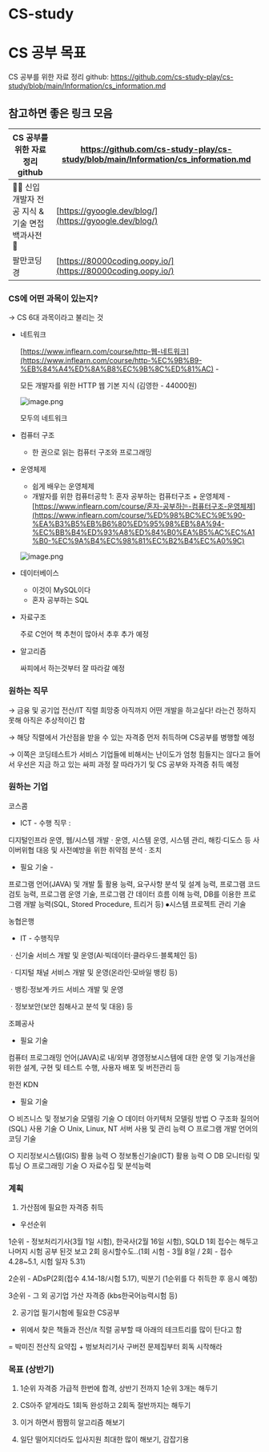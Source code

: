 # CS-study

# CS 공부 목표

CS 공부를 위한 자료 정리 github: https://github.com/cs-study-play/cs-study/blob/main/Information/cs_information.md

## 참고하면 좋은 링크 모음

| CS 공부를 위한 자료 정리 github | https://github.com/cs-study-play/cs-study/blob/main/Information/cs_information.md |
| --- | --- |
| 👶🏻 신입 개발자 전공 지식 & 기술 면접 백과사전 📖 | [https://gyoogle.dev/blog/](https://gyoogle.dev/blog/) |
| 팔만코딩경 | [https://80000coding.oopy.io/](https://80000coding.oopy.io/) |

### CS에 어떤 과목이 있는지?

→ CS 6대 과목이라고 불리는 것

- 네트워크
    
    [https://www.inflearn.com/course/http-웹-네트워크](https://www.inflearn.com/course/http-%EC%9B%B9-%EB%84%A4%ED%8A%B8%EC%9B%8C%ED%81%AC) - 
    
    모든 개발자를 위한 HTTP 웹 기본 지식 (김영한 - 44000원)
    
    ![image.png](image.png)
    
    모두의 네트워크 
    
- 컴퓨터 구조
    - 한 권으로 읽는 컴퓨터 구조와 프로그래밍
- 운영체제
    - 쉽게 배우는 운영체제
    - 개발자를 위한 컴퓨터공학 1: 혼자 공부하는 컴퓨터구조 + 운영체제 - [https://www.inflearn.com/course/혼자-공부하는-컴퓨터구조-운영체제](https://www.inflearn.com/course/%ED%98%BC%EC%9E%90-%EA%B3%B5%EB%B6%80%ED%95%98%EB%8A%94-%EC%BB%B4%ED%93%A8%ED%84%B0%EA%B5%AC%EC%A1%B0-%EC%9A%B4%EC%98%81%EC%B2%B4%EC%A0%9C)
    
    ![image.png](image%201.png)
    
- 데이터베이스
    - 이것이 MySQL이다
    - 혼자 공부하는 SQL
- 자료구조
    
    주로 C언어 책 추천이 많아서 추후 추가 예정
    
- 알고리즘
    
    싸피에서 하는것부터 잘 따라갈 예정
    

### 원하는 직무

→ 금융 및 공기업 전산/IT 직렬 희망중 아직까지 어떤 개발을 하고싶다! 라는건 정하지 못해 아직은 추상적이긴 함 

→ 해당 직렬에서 가산점을 받을 수 있는 자격증 먼저 취득하며 CS공부를 병행할 예정

→ 이쪽은 코딩테스트가 서비스 기업들에 비해서는 난이도가 엄청 힘들지는 않다고 들어서 우선은 지금 하고 있는 싸피 과정 잘 따라가기 및 CS 공부와 자격증 취득 예정

### 원하는 기업

코스콤

- ICT - 수행 직무 :

디지털인프라 운영, 웹/시스템 개발 · 운영, 시스템 운영, 시스템 관리, 해킹·디도스 등 사이버위협 대응 및 사전예방을 위한 취약점 분석 · 조치

- 필요 기술 -

프로그램 언어(JAVA) 및 개발 툴 활용 능력, 요구사항 분석 및 설계 능력, 프로그램 코드 검토 능력, 프로그램 운영 기술, 프로그램 간 데이터 흐름 이해
능력, DB를 이용한 프로그램 개발 능력(SQL, Stored Procedure, 트리거 등) ⦁시스템 프로젝트 관리 기술

농협은행

- IT - 수행직무

ㆍ신기술 서비스 개발 및 운영(AI·빅데이터·클라우드·블록체인 등)

ㆍ디지털 채널 서비스 개발 및 운영(온라인·모바일 뱅킹 등)

ㆍ뱅킹·정보계·카드 서비스 개발 및 운영

ㆍ정보보안(보안 침해사고 분석 및 대응) 등

조폐공사

- 필요 기술

컴퓨터 프로그래밍 언어(JAVA)로 내/외부 경영정보시스템에 대한 운영 및 기능개선을 위한 설계, 구현 및 테스트 수행, 사용자 배포 및 버전관리 등

한전 KDN

- 필요 기술

○ 비즈니스 및 정보기술 모델링 기술
○ 데이터 아키텍처 모델링 방법
○ 구조화 질의어(SQL) 사용 기술
○ Unix, Linux, NT 서버 사용 및 관리 능력
○ 프로그램 개발 언어의 코딩 기술

○ 지리정보시스템(GIS) 활용 능력
○ 정보통신기술(ICT) 활용 능력
○ DB 모니터링 및 튜닝
○ 프로그래밍 기술
○ 자료수집 및 분석능력

### 계획

1. 가산점에 필요한 자격증 취득
- 우선순위

1순위 - 정보처리기사(3월 1일 시험), 한국사(2월 16일 시험), SQLD 1회 접수는 해두고 나머지 시험 공부 된것 보고 2회 응시할수도..(1회 시험 - 3월 8일 / 2회 - 접수 4.28~5.1, 시험 일자 5.31)

2순위 - ADsP(2회(접수 4.14-18/시험 5.17), 빅분기 (1순위를 다 취득한 후 응시 예정)

3순위 - 그 외 공기업 가산 자격증 (kbs한국어능력시험 등)

2. 공기업 필기시험에 필요한 CS공부
- 위에서 찾은 책들과 전산/it 직렬 공부할 때 아래의 테크트리를 많이 탄다고 함

= 박미진 전산직 요약집 + 벙보처리기사 구버전 문제집부터 회독 시작해라

### 목표 (상반기)

1. 1순위 자격증 가급적 한번에 합격, 상반기 전까지 1순위 3개는 해두기

2. CS아주 얕게라도 1회독 완성하고 2회독 절반까지는 해두기

3. 이거 하면서 짬짬히 알고리즘 해보기

4. 일단 떨어지더라도 입사지원 최대한 많이 해보기, 감잡기용
